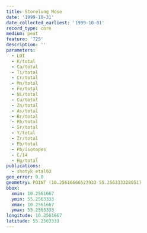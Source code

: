 ```yaml
---
title: Storelung Mose
date: '1999-10-31'
date_collected_earliest: '1999-10-01'
record_type: core
medium: peat
feature: '725'
description: ''
parameters:
  - LOI
  - K/total
  - Ca/total
  - Ti/total
  - Cr/total
  - Mn/total
  - Fe/total
  - Ni/total
  - Cu/total
  - Zn/total
  - As/total
  - Br/total
  - Rb/total
  - Sr/total
  - Y/total
  - Zr/total
  - Pb/total
  - Pb/isotopes
  - C/14
  - Hg/total
publications:
  - shotyk_etal03
geo_error: 0.0
geometry: POINT (10.25616666523933 55.256333328051)
bbox:
  xmin: 10.2561667
  ymin: 55.2563333
  xmax: 10.2561667
  ymax: 55.2563333
longitude: 10.2561667
latitude: 55.2563333
---
```

